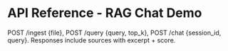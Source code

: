 # API Reference - RAG Chat Demo
POST /ingest {file}, POST /query {query, top_k}, POST /chat {session_id, query}. Responses include sources with excerpt + score.

